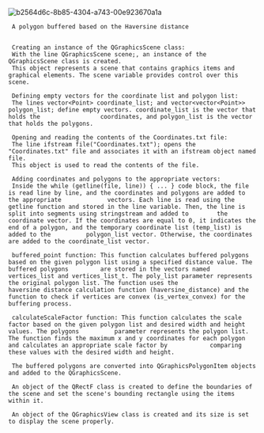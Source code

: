 ![b2564d6c-8b85-4304-a743-00e923670a1a](https://github.com/gurbuzkaanakkaya/Polygon-Buffering-Algorithm/assets/103320421/4ec3f70f-4575-44c7-8269-a0eea8b39057)


     A polygon buffered based on the Haversine distance


     Creating an instance of the QGraphicsScene class:
     With the line QGraphicsScene scene;, an instance of the QGraphicsScene class is created. 
     This object represents a scene that contains graphics items and graphical elements. The scene variable provides control over this scene.

     Defining empty vectors for the coordinate list and polygon list:
     The lines vector<Point> coordinate_list; and vector<vector<Point>> polygon_list; define empty vectors. coordinate_list is the vector that holds the                 coordinates, and polygon_list is the vector that holds the polygons.

     Opening and reading the contents of the Coordinates.txt file:
     The line ifstream file("Coordinates.txt"); opens the "Coordinates.txt" file and associates it with an ifstream object named file. 
     This object is used to read the contents of the file.

     Adding coordinates and polygons to the appropriate vectors:
     Inside the while (getline(file, line)) { ... } code block, the file is read line by line, and the coordinates and polygons are added to the appropriate             vectors. Each line is read using the getline function and stored in the line variable. Then, the line is split into segments using stringstream and added to        the coordinate vector. If the coordinates are equal to 0, it indicates the end of a polygon, and the temporary coordinate list (temp_list) is added to the          polygon_list vector. Otherwise, the coordinates are added to the coordinate_list vector.

     buffered_point function: This function calculates buffered polygons based on the given polygon list using a specified distance value. The buffered polygons         are stored in the vectors named vertices_list and vertices_list_t. The poly_list parameter represents the original polygon list. The function uses the              haversine distance calculation function (haversine_distance) and the function to check if vertices are convex (is_vertex_convex) for the buffering process.

     calculateScaleFactor function: This function calculates the scale factor based on the given polygon list and desired width and height values. The polygons          parameter represents the polygon list. The function finds the maximum x and y coordinates for each polygon and calculates an appropriate scale factor by            comparing these values with the desired width and height.

     The buffered polygons are converted into QGraphicsPolygonItem objects and added to the QGraphicsScene.

     An object of the QRectF class is created to define the boundaries of the scene and set the scene's bounding rectangle using the items within it.

     An object of the QGraphicsView class is created and its size is set to display the scene properly.
